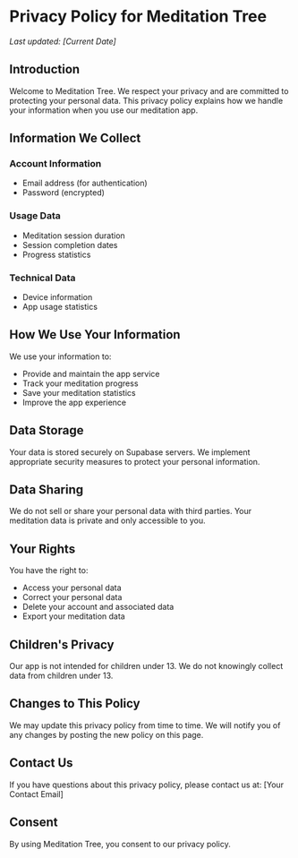 # Privacy Policy for Meditation Tree

*Last updated: [Current Date]*

## Introduction

Welcome to Meditation Tree. We respect your privacy and are committed to protecting your personal data. This privacy policy explains how we handle your information when you use our meditation app.

## Information We Collect

### Account Information
- Email address (for authentication)
- Password (encrypted)

### Usage Data
- Meditation session duration
- Session completion dates
- Progress statistics

### Technical Data
- Device information
- App usage statistics

## How We Use Your Information

We use your information to:
- Provide and maintain the app service
- Track your meditation progress
- Save your meditation statistics
- Improve the app experience

## Data Storage

Your data is stored securely on Supabase servers. We implement appropriate security measures to protect your personal information.

## Data Sharing

We do not sell or share your personal data with third parties. Your meditation data is private and only accessible to you.

## Your Rights

You have the right to:
- Access your personal data
- Correct your personal data
- Delete your account and associated data
- Export your meditation data

## Children's Privacy

Our app is not intended for children under 13. We do not knowingly collect data from children under 13.

## Changes to This Policy

We may update this privacy policy from time to time. We will notify you of any changes by posting the new policy on this page.

## Contact Us

If you have questions about this privacy policy, please contact us at:
[Your Contact Email]

## Consent

By using Meditation Tree, you consent to our privacy policy. 
